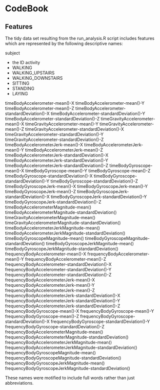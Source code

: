 # CodeBook
## Features
The tidy data set resulting from the run_analysis.R script includes features which are represented by the following descriptive names:

subject
- the ID
activity
- WALKING
- WALKING_UPSTAIRS
- WALKING_DOWNSTAIRS
- SITTING
- STANDING
- LAYING

timeBodyAccelerometer-mean()-X
timeBodyAccelerometer-mean()-Y
timeBodyAccelerometer-mean()-Z
timeBodyAccelerometer-standardDeviation()-X
timeBodyAccelerometer-standardDeviation()-Y
timeBodyAccelerometer-standardDeviation()-Z
timeGravityAccelerometer-mean()-X
timeGravityAccelerometer-mean()-Y
timeGravityAccelerometer-mean()-Z
timeGravityAccelerometer-standardDeviation()-X
timeGravityAccelerometer-standardDeviation()-Y
timeGravityAccelerometer-standardDeviation()-Z
timeBodyAccelerometerJerk-mean()-X
timeBodyAccelerometerJerk-mean()-Y
timeBodyAccelerometerJerk-mean()-Z
timeBodyAccelerometerJerk-standardDeviation()-X
timeBodyAccelerometerJerk-standardDeviation()-Y
timeBodyAccelerometerJerk-standardDeviation()-Z
timeBodyGyroscope-mean()-X
timeBodyGyroscope-mean()-Y
timeBodyGyroscope-mean()-Z
timeBodyGyroscope-standardDeviation()-X
timeBodyGyroscope-standardDeviation()-Y
timeBodyGyroscope-standardDeviation()-Z
timeBodyGyroscopeJerk-mean()-X
timeBodyGyroscopeJerk-mean()-Y
timeBodyGyroscopeJerk-mean()-Z
timeBodyGyroscopeJerk-standardDeviation()-X
timeBodyGyroscopeJerk-standardDeviation()-Y
timeBodyGyroscopeJerk-standardDeviation()-Z
timeBodyAccelerometerMagnitude-mean()
timeBodyAccelerometerMagnitude-standardDeviation()
timeGravityAccelerometerMagnitude-mean()
timeGravityAccelerometerMagnitude-standardDeviation()
timeBodyAccelerometerJerkMagnitude-mean()
timeBodyAccelerometerJerkMagnitude-standardDeviation()
timeBodyGyroscopeMagnitude-mean()
timeBodyGyroscopeMagnitude-standardDeviation()
timeBodyGyroscopeJerkMagnitude-mean()
timeBodyGyroscopeJerkMagnitude-standardDeviation()
frequencyBodyAccelerometer-mean()-X
frequencyBodyAccelerometer-mean()-Y
frequencyBodyAccelerometer-mean()-Z
frequencyBodyAccelerometer-standardDeviation()-X
frequencyBodyAccelerometer-standardDeviation()-Y
frequencyBodyAccelerometer-standardDeviation()-Z
frequencyBodyAccelerometerJerk-mean()-X
frequencyBodyAccelerometerJerk-mean()-Y
frequencyBodyAccelerometerJerk-mean()-Z
frequencyBodyAccelerometerJerk-standardDeviation()-X
frequencyBodyAccelerometerJerk-standardDeviation()-Y
frequencyBodyAccelerometerJerk-standardDeviation()-Z
frequencyBodyGyroscope-mean()-X
frequencyBodyGyroscope-mean()-Y
frequencyBodyGyroscope-mean()-Z
frequencyBodyGyroscope-standardDeviation()-X
frequencyBodyGyroscope-standardDeviation()-Y
frequencyBodyGyroscope-standardDeviation()-Z
frequencyBodyAccelerometerMagnitude-mean()
frequencyBodyAccelerometerMagnitude-standardDeviation()
frequencyBodyAccelerometerJerkMagnitude-mean()
frequencyBodyAccelerometerJerkMagnitude-standardDeviation()
frequencyBodyGyroscopeMagnitude-mean()
frequencyBodyGyroscopeMagnitude-standardDeviation()
frequencyBodyGyroscopeJerkMagnitude-mean()
frequencyBodyGyroscopeJerkMagnitude-standardDeviation()

These names were motified to include full words rather than just abbreviations.
